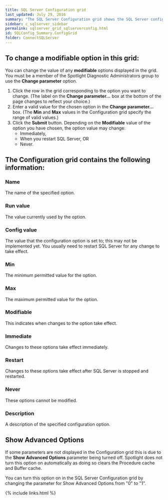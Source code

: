 ```yaml
---
title: SQL Server Configuration grid
last_updated: July 29, 2016
summary: "The SQL Server Configuration grid shows the SQL Server configuration options."
sidebar: c_sqlserver_sidebar
permalink: sqlserver_grid_sqlserverconfig.html
id: SQLConfig_Summary.ConfigGrid
folder: ConnectSQLServer
---
```





## To change a modifiable option in this grid:

You can change the value of any **modifiable** options displayed in the grid. You must be a member of the Spotlight Diagnostic Administrators group to use the **Change parameter** option.

1. Click the row in the grid corresponding to the option you want to change. (The label on the **Change parameter...** box at the bottom of the page changes to reflect your choice.)
2. Enter a valid value for the chosen option in the **Change parameter...** box. (The **Min** and **Max** values in the Configuration grid specify the range of valid values.)
3. Click the **Submit** button. Depending on the **Modifiable** value of the option you have chosen, the option value may change:
    * Immediately,
    * When you restart SQL Server, OR
    * Never.


## The Configuration grid contains the following information:

### Name

The name of the specified option.

### Run value

The value currently used by the option.

### Config value

The value that the configuration option is set to; this may not be implemented yet. You usually need to restart SQL Server for any change to take effect.

### Min

The minimum permitted value for the option.

### Max

The maximum permitted value for the option.

### Modifiable

This indicates when changes to the option take effect.

### Immediate

Changes to these options take effect immediately.

### Restart

Changes to these options take effect after SQL Server is stopped and restarted.

### Never

These options cannot be modified.

### Description

A description of the specified configuration option.

## Show Advanced Options

If some parameters are not displayed in the Configuration grid this is due to the **Show Advanced Options** parameter being turned off. Spotlight does not turn this option on automatically as doing so clears the Procedure cache and Buffer cache.

You can turn this option on in the SQL Server Configuration grid by changing the parameter for Show Advanced Options from "0" to "1".


{% include links.html %}
